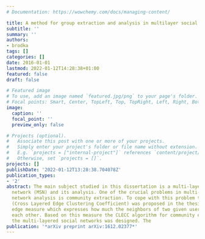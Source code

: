 ```yaml
---
# Documentation: https://wowchemy.com/docs/managing-content/

title: A method for group extraction and analysis in multilayer social networks
subtitle: ''
summary: ''
authors:
- brodka
tags: []
categories: []
date: 2016-01-01
lastmod: 2022-01-12T14:28:38+01:00
featured: false
draft: false

# Featured image
# To use, add an image named `featured.jpg/png` to your page's folder.
# Focal points: Smart, Center, TopLeft, Top, TopRight, Left, Right, BottomLeft, Bottom, BottomRight.
image:
  caption: ''
  focal_point: ''
  preview_only: false

# Projects (optional).
#   Associate this post with one or more of your projects.
#   Simply enter your project's folder or file name without extension.
#   E.g. `projects = ["internal-project"]` references `content/project/deep-learning/index.md`.
#   Otherwise, set `projects = []`.
projects: []
publishDate: '2022-01-12T13:28:38.704078Z'
publication_types:
- '2'
abstract: The main subject studied in this dissertation is a multi-layered social
  network (MSN) and its analysis. One of the crucial problems in multi-layered social
  network analysis is community extraction. To cope with this problem the CLECC measure
  (Cross Layered Edge Clustering Coefficient) was proposed in the thesis. It is an
  edge measure which expresses how much the neighbors of two given users are similar
  each other. Based on this measure the CLECC algorithm for community extraction in
  the multi-layered social networks was designed. The
publication: '*arXiv preprint arXiv:1612.02377*'
---
```

